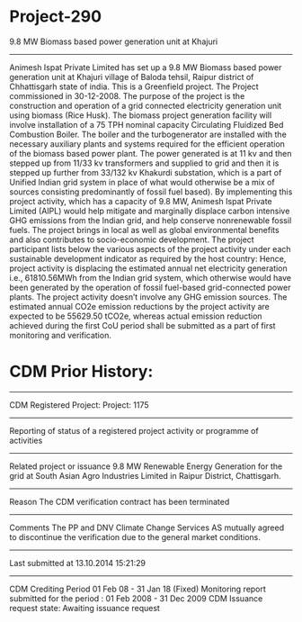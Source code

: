 # Project-290
9.8 MW Biomass based power generation unit at Khajuri
_______________
Animesh Ispat Private Limited has set up a 9.8 MW Biomass based power generation unit at
Khajuri village of Baloda tehsil, Raipur district of Chhattisgarh state of india.
This is a Greenfield project.
The Project commissioned in 30-12-2008.
The purpose of the project is the construction and operation of a grid connected electricity generation
unit using biomass (Rice Husk). The biomass project generation facility will involve installation of
a 75 TPH nominal capacity Circulating Fluidized Bed Combustion Boiler. The boiler and the turbogenerator are installed with the necessary auxiliary plants and systems required for the efficient
operation of the biomass based power plant.
The power generated is at 11 kv and then stepped up from 11/33 kv transformers and supplied to grid
and then it is stepped up further from 33/132 kv Khakurdi substation, which is a part of Unified Indian
grid system in place of what would otherwise be a mix of sources consisting predominantly of fossil
fuel based).
By implementing this project activity, which has a capacity of 9.8 MW, Animesh Ispat Private Limited
(AIPL) would help mitigate and marginally displace carbon intensive GHG emissions from the Indian
grid, and help conserve nonrenewable fossil fuels. The project brings in local as well as global
environmental benefits and also contributes to socio-economic development. The project participant
lists below the various aspects of the project activity under each sustainable development indicator
as required by the host country:
Hence, project activity is displacing the estimated annual net electricity generation i.e.,
61810.56MWh from the Indian grid system, which otherwise would have been generated by the
operation of fossil fuel-based grid-connected power plants. The project activity doesn’t involve any
GHG emission sources. The estimated annual CO2e emission reductions by the project activity are
expected to be 55629.50 tCO2e, whereas actual emission reduction achieved during the first CoU
period shall be submitted as a part of first monitoring and verification. 

# CDM Prior History: 
______
CDM Registered Project: Project: 1175
_______________
Reporting of status of a registered project activity or programme of activities
_________________
Related project or issuance	9.8 MW Renewable Energy Generation for the grid at South Asian Agro Industries Limited in Raipur District, Chattisgarh.
_____________
Reason	The CDM verification contract has been terminated
_______________
Comments	The PP and DNV Climate Change Services AS mutually agreed to discontinue the verification due to the general market conditions.
_________________
Last submitted at	13.10.2014 15:21:29
_______________
CDM Crediting Period	01 Feb 08 - 31 Jan 18 (Fixed)
Monitoring report submitted for the period : 01 Feb 2008 - 31 Dec 2009 
CDM Issuance request state: Awaiting issuance request
